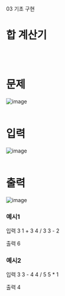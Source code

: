 03 기초 구현
# 합 계산기
<br>
<br>

# 문제
![image](https://github.com/user-attachments/assets/4ea056c5-ccdf-4574-836b-2b7dee6e99c8)
<br>
<br>

# 입력
![image](https://github.com/user-attachments/assets/7690bd7e-0826-46b4-9799-3fa5ae4d14ef)
<br>
<br>

# 출력
![image](https://github.com/user-attachments/assets/ae33e999-d436-4091-b20c-f227bd0a04b6)
<br>

### 예시1
입력
3
1 + 3
4 / 3
3 - 2
<br>

출력
6
<br>

### 예시2
입력
3
3 - 4
4 / 5
5 * 1
<br>

출력
4
<br>
